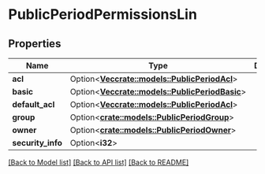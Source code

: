 # PublicPeriodPermissionsLin

## Properties

Name | Type | Description | Notes
------------ | ------------- | ------------- | -------------
**acl** | Option<[**Vec<crate::models::PublicPeriodAcl>**](public.ACL.md)> |  | [optional]
**basic** | Option<[**Vec<crate::models::PublicPeriodBasic>**](public.Basic.md)> |  | [optional]
**default_acl** | Option<[**Vec<crate::models::PublicPeriodAcl>**](public.ACL.md)> |  | [optional]
**group** | Option<[**crate::models::PublicPeriodGroup**](public.Group.md)> |  | [optional]
**owner** | Option<[**crate::models::PublicPeriodOwner**](public.Owner.md)> |  | [optional]
**security_info** | Option<**i32**> |  | [optional]

[[Back to Model list]](../README.md#documentation-for-models) [[Back to API list]](../README.md#documentation-for-api-endpoints) [[Back to README]](../README.md)


